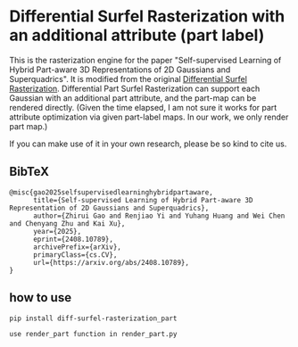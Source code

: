 # Differential Surfel Rasterization with an additional attribute (part label)

This is the rasterization engine for the paper "Self-supervised Learning of Hybrid Part-aware 3D Representations of 2D Gaussians and Superquadrics". It is modified from the original [Differential Surfel Rasterization](https://github.com/hbb1/diff-surfel-rasterization/tree/e0ed0207b3e0669960cfad70852200a4a5847f61). Differential Part Surfel Rasterization can support each Gaussian with an additional part attribute, and the part-map can be rendered directly. (Given the time elapsed, I am not sure it works for part attribute optimization via given part-label maps. In our work, we only render part map.)

If you can make use of it in your own research, please be so kind to cite us.


## BibTeX

```
@misc{gao2025selfsupervisedlearninghybridpartaware,
      title={Self-supervised Learning of Hybrid Part-aware 3D Representation of 2D Gaussians and Superquadrics}, 
      author={Zhirui Gao and Renjiao Yi and Yuhang Huang and Wei Chen and Chenyang Zhu and Kai Xu},
      year={2025},
      eprint={2408.10789},
      archivePrefix={arXiv},
      primaryClass={cs.CV},
      url={https://arxiv.org/abs/2408.10789}, 
}
```

## how to use

```
pip install diff-surfel-rasterization_part

```

```
use render_part function in render_part.py
 
```
